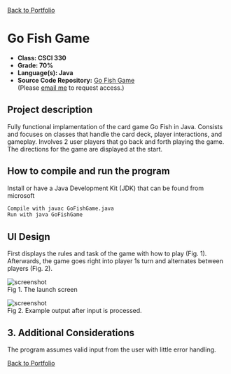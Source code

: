 [Back to Portfolio](./)

Go Fish Game
===============

-   **Class: CSCI 330** 
-   **Grade: 70%** 
-   **Language(s): Java** 
-   **Source Code Repository:** [Go Fish Game](https://github.com/MichaelLudwikowski/MichaelLudwikowski_CSCI_SPP_project4/tree/main)  
    (Please [email me](mailto:MRLudwikowski@csustudent.net?subject=GitHub%20Access) to request access.)

## Project description

Fully functional implamentation of the card game Go Fish in Java. Consists and focuses on classes that handle the card deck, player interactions, and gameplay. Involves 2 user players that go back and forth playing the game. The directions for the game are displayed at the start.

## How to compile and run the program

Install or have a Java Development Kit (JDK) that can be found from microsoft

```bash
Compile with javac GoFishGame.java
Run with java GoFishGame
```

## UI Design

First displays the rules and task of the game with how to play (Fig. 1). Afterwards, the game goes right into player 1s turn and alternates between players (Fig. 2).

![screenshot](Project4.1.PNG)  
Fig 1. The launch screen

![screenshot](Project4.2.PNG)  
Fig 2. Example output after input is processed.

## 3. Additional Considerations

The program assumes valid input from the user with little error handling. 

[Back to Portfolio](./)
